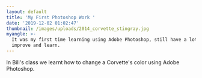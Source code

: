 ```yaml
---
layout: default
title: 'My First Photoshop Work '
date: '2019-12-02 01:02:47'
thumbnail: /images/uploads/2014_corvette_stingray.jpg
myangle: >-
  It was my first time learning using Adobe Photoshop, still have a lot to
  improve and learn.
---
```

In Bill's class we learnt how to change a Corvette's color using Adobe Photoshop.
